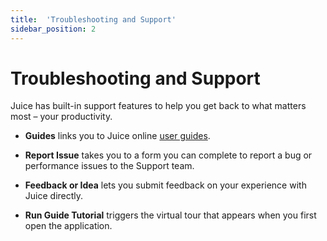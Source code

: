 ```yaml
---
title:  'Troubleshooting and Support'
sidebar_position: 2
---
```

# Troubleshooting and Support

Juice has built-in support features to help you get back to what matters most – your productivity.

- **Guides** links you to Juice online [user guides](/docs/juice/intro.md).

- **Report Issue** takes you to a form you can complete to report a bug or performance issues to the Support team.

- **Feedback or Idea** lets you submit feedback on your experience with Juice directly.

- **Run Guide Tutorial** triggers the virtual tour that appears when you first open the application.
